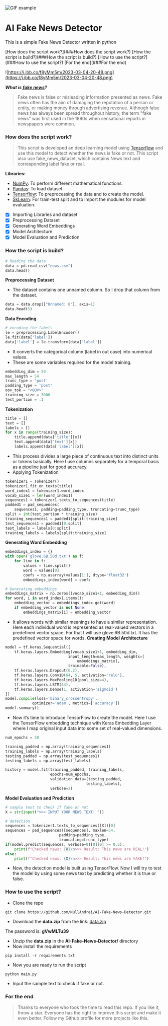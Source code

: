 ![GIF example](https://gifyu.com/images/ezgif.com-video-to-gif25c19cf7475c2212.gif)

# AI Fake News Detector
This is a simple Fake News Detector written in python

[How does the script work?](###How does the script work?)
[How the script is build?](###How the script is build?)
[How to use the script?](###How to use the script?)
[For the end](###For the end)

![https://i.ibb.co/f8yMm5m/2023-03-04-20-48.png](https://i.ibb.co/f8yMm5m/2023-03-04-20-48.png)

***What is [fake news](https://en.wikipedia.org/wiki/Fake_news)?***
> Fake news is false or misleading information presented as news. Fake news often has the aim of damaging the reputation of a person or entity, or making money through advertising revenue. Although false news has always been spread throughout history, the term "fake news" was first used in the 1890s when sensational reports in newspapers were common.

### How does the script work?
> This script is developed an deep learning model using [Tensorflow](https://www.tensorflow.org/) and use this model to detect whether the news is fake or not. This script also use fake_news_dataset, which contains News text and corresponding label fake or real.

**Libraries:**
- [NumPy](https://numpy.org/): To perform different mathematical functions.
- [Pandas](https://pandas.pydata.org/): To load dataset.
- [Tensorflow](https://www.tensorflow.org/): To preprocessing the data and to create the model.
- [SkLearn](https://scikit-learn.org/stable/): For train-test split and to import the modules for model evaluation.

- [x] Importing Libraries and dataset
- [x] Preprocessing Dataset
- [x] Generating Word Embeddings
- [x] Model Architecture
- [x] Model Evaluation and Prediction

### How the script is build?
```python
# Reading the data
data = pd.read_csv("news.csv")
data.head()
```
**Preprocessing Dataset**
- The dataset contains one unnamed column. So I drop that column from the dataset.
```python
data = data.drop(["Unnamed: 0"], axis=1)
data.head(5)
```
**Data Encoding**
```python
# encoding the labels
le = preprocessing.LabelEncoder()
le.fit(data['label'])
data['label'] = le.transform(data['label'])
```
- It converts the categorical column (label in out case) into numerical values.
- These are some variables required for the model training.
```python
embedding_dim = 50
max_length = 54
trunc_type = 'post'
padding_type = 'post'
oov_tok = "<OOV>"
training_size = 3000
test_portion = .1
```
**Tokenization**
```python
title = []
text = []
labels = []
for x in range(training_size):
	title.append(data['title'][x])
	text.append(data['text'][x])
	labels.append(data['label'][x])
```
- This process divides a large piece of continuous text into distinct units or tokens basically. Here I use columns separately for a temporal basis as a pipeline just for good accuracy.
- Applying Tokenization
```python
tokenizer1 = Tokenizer()
tokenizer1.fit_on_texts(title)
word_index1 = tokenizer1.word_index
vocab_size1 = len(word_index1)
sequences1 = tokenizer1.texts_to_sequences(title)
padded1 = pad_sequences(
	sequences1, padding=padding_type, truncating=trunc_type)
split = int(test_portion * training_size)
training_sequences1 = padded1[split:training_size]
test_sequences1 = padded1[0:split]
test_labels = labels[0:split]
training_labels = labels[split:training_size]
```
**Generating Word Embedding**
```python
embeddings_index = {}
with open('glove.6B.50d.txt') as f:
	for line in f:
		values = line.split()
		word = values[0]
		coefs = np.asarray(values[1:], dtype='float32')
		embeddings_index[word] = coefs

# Generating embeddings
embeddings_matrix = np.zeros((vocab_size1+1, embedding_dim))
for word, i in word_index1.items():
	embedding_vector = embeddings_index.get(word)
	if embedding_vector is not None:
		embeddings_matrix[i] = embedding_vector
```
- It allows words with similar meanings to have a similar representation. Here each individual word is represented as real-valued vectors in a predefined vector space. For that I will use glove.6B.50d.txt. It has the predefined vector space for words.
**Creating Model Architecture**
```python
model = tf.keras.Sequential([
	tf.keras.layers.Embedding(vocab_size1+1, embedding_dim,
							input_length=max_length, weights=[
								embeddings_matrix],
							trainable=False),
	tf.keras.layers.Dropout(0.2),
	tf.keras.layers.Conv1D(64, 5, activation='relu'),
	tf.keras.layers.MaxPooling1D(pool_size=4),
	tf.keras.layers.LSTM(64),
	tf.keras.layers.Dense(1, activation='sigmoid')
])
model.compile(loss='binary_crossentropy',
			optimizer='adam', metrics=['accuracy'])
model.summary()
```
- Now it’s time to introduce TensorFlow to create the model. Here I use the TensorFlow embedding technique with Keras Embedding Layer where I map original input data into some set of real-valued dimensions.
```python
num_epochs = 50

training_padded = np.array(training_sequences1)
training_labels = np.array(training_labels)
testing_padded = np.array(test_sequences1)
testing_labels = np.array(test_labels)

history = model.fit(training_padded, training_labels,
					epochs=num_epochs,
					validation_data=(testing_padded,
									testing_labels),
					verbose=2)
```
**Model Evaluation and Prediction**
```python
# sample text to check if fake or not
X = str(input(">>> INPUT YOUR NEWS TEXT: "))

# detection
sequences = tokenizer1.texts_to_sequences([X])[0]
sequences = pad_sequences([sequences], maxlen=54,
						padding=padding_type,
						truncating=trunc_type)
if(model.predict(sequences, verbose=0)[0][0] >= 0.5):
	print(f"Checked news: {X}\n>>> Result: This news are REAL!")
else:
	print(f"Checked news: {X}\n>>> Result: This news are FAKE!")
```
- Now, the detection model is built using TensorFlow. Now I will try to test the model by using some news text by predicting whether it is true or false.

### How to use the script?
- Clone the repo
```
git clone https://github.com/NullAndrei/AI-Fake-News-Detector.git
```
- Download the **data.zip** from the link: [data.zip](https://drive.proton.me/urls/PHA9NTS41W#YfBsBk2q6GDh)

The password is: **gVwMLTu39**
- Unzip the **data.zip** in the **AI-Fake-News-Detector/** directory
- Now install the requirements
```
pip install -r requirements.txt
```
- Now you are ready to run the script
```
python main.py
```
- Input the sample text to check if fake or not.

### For the end
> Thanks to everyone who took the time to read this repo. If you like it, throw a star. Everyone has the right to improve this script and make it even better. Follow my Github profile for more projects like this.

